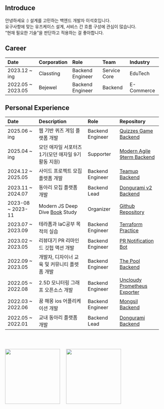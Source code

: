 ## Introduce

안녕하세요 :)
설계를 고민하는 백엔드 개발자 이석호입니다.  
요구사항에 맞는 유즈케이스 설계, 서비스 간 흐름 구성에 관심이 많습니다.  
“현재 필요한 기술”을 판단하고 적용하는 걸 좋아합니다.

## Career

| Date              | Corporation | Role             | Team         | Industry   |
| :---------------- | :---------- | :--------------- | :----------- | :--------- |
| 2023.12 ~ ing     | Classting   | Backend Engineer | Service Core | EduTech    |
| 2022.05 ~ 2023.05 | Bejewel     | Backend Engineer | Backend      | E-Commerce |

## Personal Experience

| Date              | Description                                                                 | Role             | Repository                                                                                      |
| :---------------- | :-------------------------------------------------------------------------- | :--------------- | :---------------------------------------------------------------------------------------------- |
| 2025.06 ~ ing     | 웹 기반 퀴즈 게임 플랫폼 개발                                               | Backend Engineer | [Quizzes Game Backend](https://github.com/modern-agile-team/quizz-game-io-backend)              |
| 2025.04 ~ ing     | 모던 애자일 서포터즈1기(모던 애자일 9기 활동 지원)                          | Supporter        | [Modern Agile 9term Backend](https://github.com/modern-agile-team/9term-main-back)              |
| 2024.12 ~ 2025.05 | 사이드 프로젝트 모집 플렛폼 개발                                            | Backend Engineer | [Teamup Backend](https://github.com/rrgks6221/teamup-backend)                                   |
| 2023.11 ~ 2024.07 | 동아리 모집 플랫폼 개발                                                     | Backend Lead     | [Dongurami v2 Backend](https://github.com/modern-agile-team/dongurami-server-v2)                |
| 2023-08 ~ 2023-11 | Modern JS Deep Dive [Book](https://m.yes24.com/Goods/Detail/92742567) Study | Organizer        | [Github Repository](https://github.com/rrgks6221/js-deep-dive-study)                            |
| 2023.07 ~ 2023.09 | 테라폼과 IaC공부 목적의 실습                                                | Backend Engineer | [Terraform Practice](https://github.com/rrgks6221/terraform-practice)                           |
| 2023.02 ~ 2023.05 | 리뷰대기 PR 리마인드 깃헙 액션 개발                                         | Backend Engineer | [PR Notification Bot](https://github.com/rrgks6221/pr-notification-bot)                         |
| 2022.09 ~ 2023.05 | 개발자, 디자이너 교육 및 커뮤니티 플렛폼 개발                               | Backend Engineer | [The Pool Backend](https://github.com/the-pool/the-pool-api)                                    |
| 2022.05 ~ 2022.08 | 2.5D 모니터링 그래프 오픈소스 개발                                          | Backend Engineer | [Uncloudy Prometheus Exporter](https://github.com/team-grass-farm/uncloudy-prometheus-exporter) |
| 2022.03 ~ 2022.06 | 꿈 해몽 ios 어플리케이션 개발                                               | Backend Engineer | [Mongsil Backend](https://github.com/depromeet/Mongsil-Server)                                  |
| 2022.05 ~ 2022.01 | 교내 동아리 플랫폼 개발                                                     | Backend Lead     | [Dongurami Backend](https://github.com/modern-agile-team/dongurami-server)                      |

<br>

##

<div style="display: flex">

  <img style="object-fit:cover; margin-right:20px"  height="180px" src="https://github-readme-stats.vercel.app/api/top-langs/?username=rrgks6221&layout=compact&theme=github_dark&hide=CSS,HTML,EJS" />
  <img style="object-fit:cover"  height="180px" src="https://github-readme-stats.vercel.app/api?username=rrgks6221&show_icons=true&theme=github_dark" />

</div>
